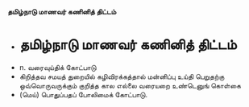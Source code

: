 **தமிழ்நாடு மாணவர் கணினித் திட்டம்**
- # தமிழ்நாடு மாணவர் கணினித் திட்டம்
- n. வரைவுய்திக் கோட்பாடு
- கிறித்தவ சமயத் துறையில் கழிவிரக்கத்தால் மன்னிப்பு உய்தி பெறுதற்கு ஒவ்வொருவருக்கும் குறித்த கால எல்லை வரையறை உண்டெனுங் கொள்கை
- (மெய்) பொதுப்பதப் போலிமைக் கோட்பாடு.

